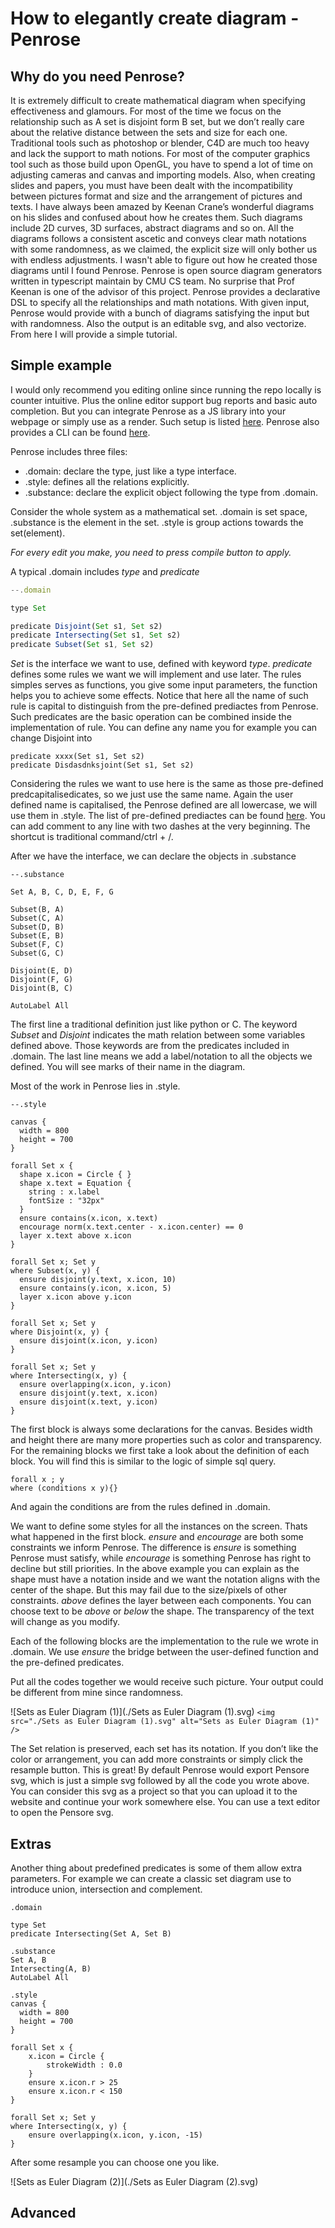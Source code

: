 # How to elegantly create diagram - Penrose

## Why do you need Penrose?

It is extremely difficult to create mathematical diagram when specifying effectiveness and glamours. For most of the time we focus on the relationship such as A set is disjoint form B set, but we don’t really care about the relative distance between the sets and size for each one. Traditional tools such as photoshop or blender, C4D are much too heavy and lack the support to math notions. For most of the computer graphics tool such as those build upon OpenGL, you have to spend a lot of time on adjusting cameras and canvas and importing models. Also, when creating slides and papers, you must have been dealt with the incompatibility between pictures format and size and the arrangement of pictures and texts. I have always been amazed by Keenan Crane’s wonderful diagrams on his slides and confused about how he creates them. Such diagrams include 2D curves, 3D surfaces, abstract diagrams and so on. All the diagrams follows a consistent ascetic and conveys clear math notations with some randomness, as we claimed, the explicit size will only bother us with endless adjustments. I wasn't able to figure out how he created those diagrams until I found Penrose. Penrose is open source diagram generators written in typescript maintain by CMU CS team. No surprise that Prof Keenan is one of the advisor of this project. Penrose provides a declarative DSL to specify all the relationships and math notations. With given input, Penrose would provide with a bunch of diagrams satisfying the input but with randomness. Also the output is an editable svg, and also vectorize. From here I will provide a simple tutorial.

## Simple example

I would only recommend you editing online since running the repo locally is counter intuitive. Plus the online editor support bug reports and basic auto completion. But you can integrate Penrose as a JS library into your webpage or simply use as a render. Such setup is listed [here](https://penrose.cs.cmu.edu/docs/ref/vanilla-js). Penrose also provides a CLI can be found [here](https://penrose.cs.cmu.edu/docs/ref/using#command-line-interface-roger).

Penrose includes three files:

- .domain: declare the type, just like a type interface.
- .style: defines all the relations explicitly.
- .substance: declare the explicit object following the type from .domain.

Consider the whole system as a mathematical set. .domain is set space, .substance is the element in the set.  .style is group actions towards the set(element).

*For every edit you make, you need to press compile button to apply.*

A typical .domain includes *type* and *predicate*

```js
--.domain

type Set

predicate Disjoint(Set s1, Set s2)
predicate Intersecting(Set s1, Set s2)
predicate Subset(Set s1, Set s2)
```

*Set* is the interface we want to use, defined with keyword *type*. *predicate* defines some rules we want we will implement  and use later. The rules simples serves as functions, you give some input parameters, the function helps you to achieve some effects. Notice that here all the name of such rule is capital to distinguish from the pre-defined prediactes from Penrose. Such predicates are the basic operation can be combined inside the implementation  of rule. You can define any name you for example you can change Disjoint into

```
predicate xxxx(Set s1, Set s2) 
predicate Disdasdnksjoint(Set s1, Set s2)
```

Considering the rules we want to use here is the same as those pre-defined predcapitalisedicates, so we just use the same name. Again the user defined name is capitalised, the Penrose defined are all lowercase, we will use them in .style. The list of pre-defined prediactes can be found [here](https://penrose.cs.cmu.edu/docs/ref/style/functions#constraint-functions). You can add comment to any line with two dashes at the very beginning. The shortcut is traditional command/ctrl + /.

After we have the interface, we can declare the objects in .substance

```
--.substance

Set A, B, C, D, E, F, G

Subset(B, A)
Subset(C, A)
Subset(D, B)
Subset(E, B)
Subset(F, C)
Subset(G, C)

Disjoint(E, D)
Disjoint(F, G)
Disjoint(B, C)

AutoLabel All
```

The first line a traditional definition just like python or C. The keyword *Subset* and *Disjoint* indicates the math relation between some variables defined above. Those keywords are from the predicates included in .domain. The last line means we add a label/notation to all the objects we defined. You will see marks of their name in the diagram.

Most of the work in Penrose lies in .style.

```
--.style

canvas {
  width = 800
  height = 700
}

forall Set x {
  shape x.icon = Circle { }
  shape x.text = Equation {
    string : x.label
    fontSize : "32px"
  }
  ensure contains(x.icon, x.text)
  encourage norm(x.text.center - x.icon.center) == 0
  layer x.text above x.icon
}

forall Set x; Set y
where Subset(x, y) {
  ensure disjoint(y.text, x.icon, 10)
  ensure contains(y.icon, x.icon, 5)
  layer x.icon above y.icon
}

forall Set x; Set y
where Disjoint(x, y) {
  ensure disjoint(x.icon, y.icon)
}

forall Set x; Set y
where Intersecting(x, y) {
  ensure overlapping(x.icon, y.icon)
  ensure disjoint(y.text, x.icon)
  ensure disjoint(x.text, y.icon)
}
```

The first block is always some declarations for the canvas. Besides width and height there are many more properties such as color and transparency. For the remaining blocks we first take a look about the definition of each block. You will find this is similar to the logic of simple sql query.

```
forall x ; y 
where (conditions x y){}
```

And again the conditions are from the rules defined in .domain.

We want to define some styles for all the instances on the screen. Thats what happened in the first block. *ensure* and *encourage* are both some constraints we inform Penrose. The difference is *ensure* is something Penrose must satisfy, while *encourage* is something Penrose has right to decline but still priorities. In the above example you can explain as the shape must have a notation inside and we want the notation aligns with the center of the shape. But this may fail due to the size/pixels of other constraints. *above* defines the layer between each components. You can choose text to be *above* or *below* the shape. The transparency of the text will change as you modify.

Each of the following blocks are the implementation to the rule we wrote in .domain. We use *ensure* the bridge between the user-defined function and the pre-defined predicates.

Put all the codes together we would receive such picture. Your output could be different from mine since randomness.

![Sets as Euler Diagram (1)](./Sets as Euler Diagram (1).svg)
`<img src="./Sets as Euler Diagram (1).svg" alt="Sets as Euler Diagram (1)" />`

The Set relation is preserved, each set has its notation. If you don’t like the color or arrangement, you can add more constraints or simply click the resample button.  This is great! By default Penrose would export Pensore svg, which is just a simple svg followed by all the code you wrote above. You can consider this svg as a project so that you can upload it to the website and continue your work somewhere else. You can use a text editor to open the Pensore svg.

## Extras

Another thing about predefined predicates is some of them allow extra parameters. For example we can create a classic set diagram use to introduce union, intersection and complement.

```
.domain

type Set
predicate Intersecting(Set A, Set B)

.substance
Set A, B
Intersecting(A, B)
AutoLabel All

.style
canvas {
  width = 800
  height = 700
}

forall Set x {
    x.icon = Circle {
        strokeWidth : 0.0
    }
    ensure x.icon.r > 25
    ensure x.icon.r < 150
}

forall Set x; Set y
where Intersecting(x, y) {
    ensure overlapping(x.icon, y.icon, -15)
}
```

After some resample you can choose one you like.

![Sets as Euler Diagram (2)](./Sets as Euler Diagram (2).svg)

## Advanced
